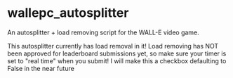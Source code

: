 # wallepc_autosplitter
An autosplitter + load removing script for the WALL-E video game. 

This autosplitter currently has load removal in it! Load removing has NOT been approved for leaderboard submissions yet, so make sure your timer is set to "real time" when you submit! I will make this a checkbox defaulting to False in the near future
